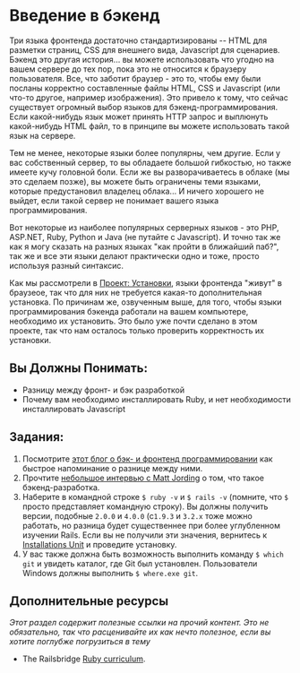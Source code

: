 # Введение в бэкенд
<!-- *...* -->

Три языка фронтенда достаточно стандартизированы -- HTML для разметки страниц, CSS для внешнего вида, Javascript для сценариев.  Бэкенд это другая история... вы можете использовать что угодно на вашем сервере до тех пор, пока это не относится к браузеру пользователя.  Все, что заботит браузер - это то, чтобы ему были посланы корректно составленные файлы HTML, CSS и Javascript (или что-то другое, например изображения).  Это привело к тому, что сейчас существует огромный выбор языков для бэкенд-программирования.  Если какой-нибудь язык может принять HTTP запрос и выплюнуть какой-нибудь HTML файл, то в принципе вы можете использовать такой язык на сервере.             

Тем не менее, некоторые языки более популярны, чем другие.  Если у вас собственный сервер, то вы обладаете большой гибкостью, но также имеете кучу головной боли.  Если же вы разворачиваетесь в облаке (мы это сделаем позже), вы можете быть ограничены теми языками, которые предустановил владелец облака... И ничего хорошего не выйдет, если такой сервер не понимает вашего языка программирования.

Вот некоторые из наиболее популярных серверных языков - это PHP, ASP.NET, Ruby, Python и Java (не путайте с Javascript).  И точно так же как я могу сказать на разных языках "как пройти в ближайший паб?", так же и все эти языки делают практически одно и тоже, просто используя разный синтаксис.

Как мы рассмотрели в [Проект: Установки](/web-development-101/installations), языки фронтенда "живут" в браузеое, так что для них не требуется какая-то дополнительная установка.  По причинам же, озвученным выше, для того, чтобы языки программирования бэкенда работали на вашем компьютере, необходимо их установить.  Это было уже почти сделано в этом проекте, так что нам осталось только проверить корректность их установки. 

## Вы Должны Понимать:

* Разницу между фронт- и бэк разработкой
* Почему вам необходимо инсталлировать Ruby, и нет необходимости инсталлировать Javascript

## Задания:

1. Посмотрите [этот блог о бэк- и фронтенд программировании](http://blog.teamtreehouse.com/i-dont-speak-your-language-frontend-vs-backend) как быстрое напоминание о разнице между ними.
2. Прочтите [небольшое интервью с Matt Jording](http://blog.generalassemb.ly/what-is-back-end-web-development/) о том, что такое бэкенд-разработка.
1. Наберите в командной строке `$ ruby -v` и `$ rails -v` (помните, что `$` просто представляет командную строку).  Вы должны получить версии, подобные `2.0.0` и `4.0.0` (с`1.9.3` и `3.2.x` тоже можно работать, но разница будет существеннее при более углубленном изучении Rails. Если вы не получили эти значения, вернитесь к [Installations Unit](/web-development-101/installations/) и проведите установку.
2. У вас также должна быть возможность выполнить команду `$ which git` и увидеть каталог, где Git был установлен. Пользователи Windows должны выполнить `$ where.exe git`.

## Дополнительные ресурсы

*Этот раздел содержит полезные ссылки на прочий контент. Это не обязательно, так что расценивайте их как нечто полезное, если вы хотите поглубже погрузиться в тему*

* The Railsbridge [Ruby curriculum](http://curriculum.railsbridge.org/ruby/).

